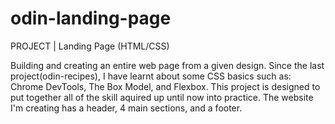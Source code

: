 # odin-landing-page
PROJECT | Landing Page (HTML/CSS)

Building and creating an entire web page from a given design.
Since the last project(odin-recipes), I have learnt about some CSS basics such as:
Chrome DevTools, The Box Model, and Flexbox.
This project is designed to put together all of the skill aquired up until now into practice.
The website I'm creating has a header,  4 main sections, and a footer.
